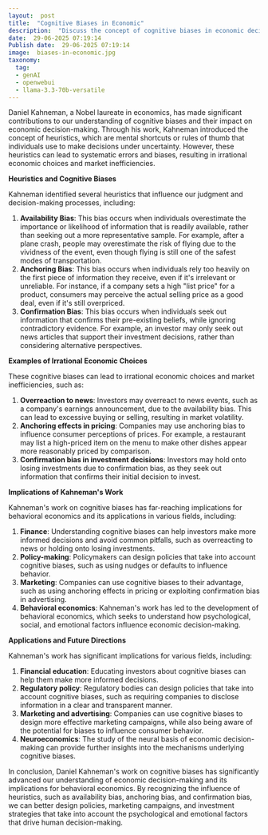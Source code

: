 ```yaml
---
layout:  post
title:  "Cognitive Biases in Economic"
description:  "Discuss the concept of cognitive biases in economic decision-making as introduced by Nobel laureate Daniel Kahneman. Specifically, explain how heuristics, such as availability bias, anchoring bias, and confirmation bias, influence our judgment and decision-making processes. Additionally, provide examples of how these biases can lead to irrational economic choices and market inefficiencies. Furthermore, explore the implications of Kahneman's work on behavioral economics and its applications in fields such as finance, policy-making, and marketing"
date:  29-06-2025 07:19:14
Publish date:  29-06-2025 07:19:14
image:  biases-in-economic.jpg
taxonomy:
  tag:
  - genAI
  - openwebui
  - llama-3.3-70b-versatile
---
```

Daniel Kahneman, a Nobel laureate in economics, has made significant contributions to our understanding of cognitive biases and their impact on economic decision-making. Through his work, Kahneman introduced the concept of heuristics, which are mental shortcuts or rules of thumb that individuals use to make decisions under uncertainty. However, these heuristics can lead to systematic errors and biases, resulting in irrational economic choices and market inefficiencies.

**Heuristics and Cognitive Biases**

Kahneman identified several heuristics that influence our judgment and decision-making processes, including:

1. **Availability Bias**: This bias occurs when individuals overestimate the importance or likelihood of information that is readily available, rather than seeking out a more representative sample. For example, after a plane crash, people may overestimate the risk of flying due to the vividness of the event, even though flying is still one of the safest modes of transportation.
2. **Anchoring Bias**: This bias occurs when individuals rely too heavily on the first piece of information they receive, even if it's irrelevant or unreliable. For instance, if a company sets a high "list price" for a product, consumers may perceive the actual selling price as a good deal, even if it's still overpriced.
3. **Confirmation Bias**: This bias occurs when individuals seek out information that confirms their pre-existing beliefs, while ignoring contradictory evidence. For example, an investor may only seek out news articles that support their investment decisions, rather than considering alternative perspectives.

**Examples of Irrational Economic Choices**

These cognitive biases can lead to irrational economic choices and market inefficiencies, such as:

1. **Overreaction to news**: Investors may overreact to news events, such as a company's earnings announcement, due to the availability bias. This can lead to excessive buying or selling, resulting in market volatility.
2. **Anchoring effects in pricing**: Companies may use anchoring bias to influence consumer perceptions of prices. For example, a restaurant may list a high-priced item on the menu to make other dishes appear more reasonably priced by comparison.
3. **Confirmation bias in investment decisions**: Investors may hold onto losing investments due to confirmation bias, as they seek out information that confirms their initial decision to invest.

**Implications of Kahneman's Work**

Kahneman's work on cognitive biases has far-reaching implications for behavioral economics and its applications in various fields, including:

1. **Finance**: Understanding cognitive biases can help investors make more informed decisions and avoid common pitfalls, such as overreacting to news or holding onto losing investments.
2. **Policy-making**: Policymakers can design policies that take into account cognitive biases, such as using nudges or defaults to influence behavior.
3. **Marketing**: Companies can use cognitive biases to their advantage, such as using anchoring effects in pricing or exploiting confirmation bias in advertising.
4. **Behavioral economics**: Kahneman's work has led to the development of behavioral economics, which seeks to understand how psychological, social, and emotional factors influence economic decision-making.

**Applications and Future Directions**

Kahneman's work has significant implications for various fields, including:

1. **Financial education**: Educating investors about cognitive biases can help them make more informed decisions.
2. **Regulatory policy**: Regulatory bodies can design policies that take into account cognitive biases, such as requiring companies to disclose information in a clear and transparent manner.
3. **Marketing and advertising**: Companies can use cognitive biases to design more effective marketing campaigns, while also being aware of the potential for biases to influence consumer behavior.
4. **Neuroeconomics**: The study of the neural basis of economic decision-making can provide further insights into the mechanisms underlying cognitive biases.

In conclusion, Daniel Kahneman's work on cognitive biases has significantly advanced our understanding of economic decision-making and its implications for behavioral economics. By recognizing the influence of heuristics, such as availability bias, anchoring bias, and confirmation bias, we can better design policies, marketing campaigns, and investment strategies that take into account the psychological and emotional factors that drive human decision-making.